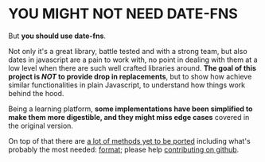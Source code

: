 # YOU MIGHT NOT NEED **DATE-FNS**

But **you should use date-fns**.

Not only it's a great library, battle tested and with a strong team, but also dates in javascript are a pain to work with, no point in dealing with them at a low level when there are such well crafted libraries around. **The goal of this project is _NOT_ to provide drop in replacements**, but to show how achieve similar functionalities in plain Javascript, to understand how things work behind the hood.

Being a learning platform, **some implementations have been simplified to make them more digestible, and they might miss edge cases** covered in the original version.

On top of that there are [a lot of methods yet to be ported](/date-fns/missing) including what's probably the most needed: [format](https://date-fns.org/v2.22.1/docs/format); please help [contributing on github](https://github.com/cedmax/youmightnotneed/blob/master/src/content/how-to-contribute.md).
